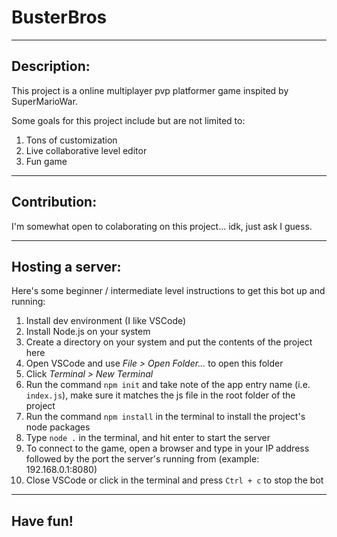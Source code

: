# BusterBros
-----------------------------------------------------------
## Description:

This project is a online multiplayer pvp platformer game inspited by SuperMarioWar.

Some goals for this project include but are not limited to:
1. Tons of customization
2. Live collaborative level editor
3. Fun game

-----------------------------------------------------------
## Contribution:

I'm somewhat open to colaborating on this project... idk, just ask I guess.

-----------------------------------------------------------
## Hosting a server:

Here's some beginner / intermediate level instructions to get this bot up and running:

1. Install dev environment (I like VSCode)
2. Install Node.js on your system
3. Create a directory on your system and put the contents of the project here
4. Open VSCode and use *File > Open Folder...* to open this folder
5. Click *Terminal > New Terminal*
6. Run the command `npm init` and take note of the app entry name (i.e. `index.js`), make sure it matches the js file in the root folder of the project
7. Run the command `npm install` in the terminal to install the project's node packages
8. Type `node .` in the terminal, and hit enter to start the server
9. To connect to the game, open a browser and type in your IP address followed by the port the server's running from (example: 192.168.0.1:8080)
10. Close VSCode or click in the terminal and press `Ctrl + c` to stop the bot

-----------------------------------------------------------
## Have fun!